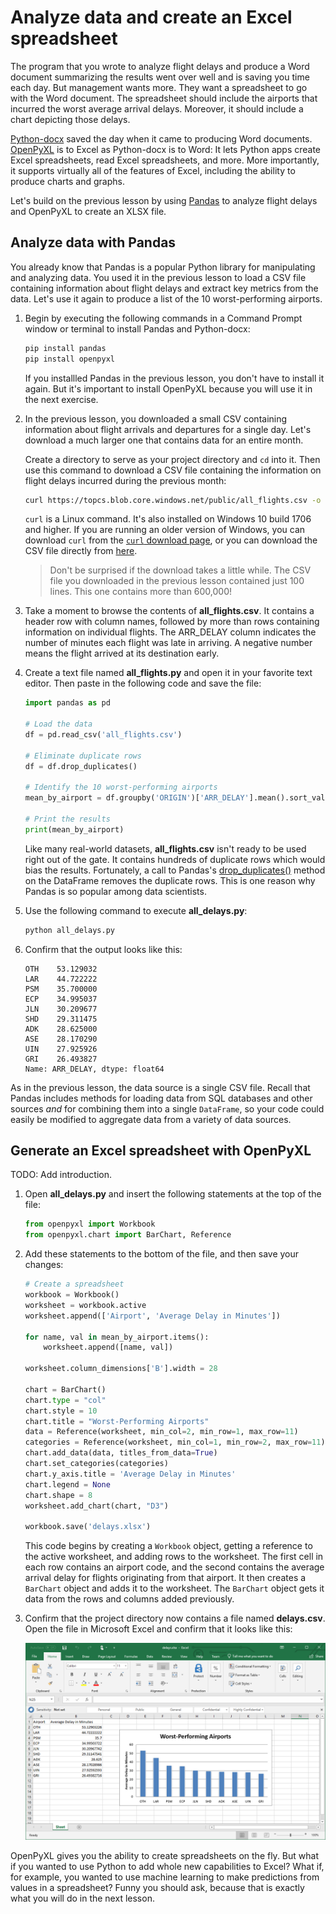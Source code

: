 # Analyze data and create an Excel spreadsheet

The program that you wrote to analyze flight delays and produce a Word document summarizing the results went over well and is saving you time each day. But management wants more. They want a spreadsheet to go with the Word document. The spreadsheet should include the airports that incurred the worst average arrival delays. Moreover, it should include a chart depicting those delays.

[Python-docx](https://python-docx.readthedocs.io/en/latest/) saved the day when it came to producing Word documents. [OpenPyXL](https://openpyxl.readthedocs.io/en/stable/) is to Excel as Python-docx is to Word: It lets Python apps create Excel spreadsheets, read Excel spreadsheets, and more. More importantly, it supports virtually all of the features of Excel, including the ability to produce charts and graphs.

Let's build on the previous lesson by using [Pandas](https://pandas.pydata.org/) to analyze flight delays and OpenPyXL to create an XLSX file.

## Analyze data with Pandas

You already know that Pandas is a popular Python library for manipulating and analyzing data. You used it in the previous lesson to load a CSV file containing information about flight delays and extract key metrics from the data. Let's use it again to produce a list of the 10 worst-performing airports.

1. Begin by executing the following commands in a Command Prompt window or terminal to install Pandas and Python-docx:

	```bash
	pip install pandas
	pip install openpyxl
	```

    If you installled Pandas in the previous lesson, you don't have to install it again. But it's important to install OpenPyXL because you will use it in the next exercise.

1. In the previous lesson, you downloaded a small CSV containing information about flight arrivals and departures for a single day. Let's download a much larger one that contains data for an entire month.

    Create a directory to serve as your project directory and `cd` into it. Then use this command to download a CSV file containing the information on flight delays incurred during the previous month:

	```bash
	curl https://topcs.blob.core.windows.net/public/all_flights.csv -o all_flights.csv
	```

	`curl` is a Linux command. It's also installed on Windows 10 build 1706 and higher. If you are running an older version of Windows, you can download `curl` from the [`curl` download page](https://curl.haxx.se/download.html), or you can download the CSV file directly from [here](https://topcs.blob.core.windows.net/public/all_flight.csv).

    > Don't be surprised if the download takes a little while. The CSV file you downloaded in the previous lesson contained just 100 lines. This one contains more than 600,000!

1. Take a moment to browse the contents of **all_flights.csv**. It contains a header row with column names, followed by more than rows containing information on individual flights. The ARR_DELAY column indicates the number of minutes each flight was late in arriving. A negative number means the flight arrived at its destination early.

1. Create a text file named **all_flights.py** and open it in your favorite text editor. Then paste in the following code and save the file:

	```python
	import pandas as pd
	
    # Load the data
	df = pd.read_csv('all_flights.csv')

    # Eliminate duplicate rows
    df = df.drop_duplicates()

    # Identify the 10 worst-performing airports
    mean_by_airport = df.groupby('ORIGIN')['ARR_DELAY'].mean().sort_values(ascending=False).head(10)

    # Print the results
	print(mean_by_airport)
	```

	Like many real-world datasets, **all_flights.csv** isn't ready to be used right out of the gate. It contains hundreds of duplicate rows which would bias the results. Fortunately, a call to Pandas's [drop_duplicates()](https://pandas.pydata.org/pandas-docs/stable/reference/api/pandas.DataFrame.drop_duplicates.html) method on the DataFrame removes the duplicate rows. This is one reason why Pandas is so popular among data scientists.

1. Use the following command to execute **all_delays.py**:

	```bash
	python all_delays.py
	```

1. Confirm that the output looks like this:

	```
    OTH    53.129032
    LAR    44.722222
    PSM    35.700000
    ECP    34.995037
    JLN    30.209677
    SHD    29.311475
    ADK    28.625000
    ASE    28.170290
    UIN    27.925926
    GRI    26.493827
    Name: ARR_DELAY, dtype: float64
	```

As in the previous lesson, the data source is a single CSV file. Recall that Pandas includes methods for loading data from SQL databases and other sources *and* for combining them into a single `DataFrame`, so your code could easily be modified to aggregate data from a variety of data sources.

## Generate an Excel spreadsheet with OpenPyXL

TODO: Add introduction.

1. Open **all_delays.py** and insert the following statements at the top of the file:

	```python
    from openpyxl import Workbook
    from openpyxl.chart import BarChart, Reference
	```

1. Add these statements to the bottom of the file, and then save your changes:

	```python
    # Create a spreadsheet
    workbook = Workbook()
    worksheet = workbook.active
    worksheet.append(['Airport', 'Average Delay in Minutes'])

    for name, val in mean_by_airport.items():
        worksheet.append([name, val])

    worksheet.column_dimensions['B'].width = 28

    chart = BarChart()
    chart.type = "col"
    chart.style = 10
    chart.title = "Worst-Performing Airports"
    data = Reference(worksheet, min_col=2, min_row=1, max_row=11)
    categories = Reference(worksheet, min_col=1, min_row=2, max_row=11)
    chart.add_data(data, titles_from_data=True)
    chart.set_categories(categories)
    chart.y_axis.title = 'Average Delay in Minutes'
    chart.legend = None
    chart.shape = 8
    worksheet.add_chart(chart, "D3")

    workbook.save('delays.xlsx')
	```

    This code begins by creating a `Workbook` object, getting a reference to the active worksheet, and adding rows to the worksheet. The first cell in each row contains an airport code, and the second contains the average arrival delay for flights originating from that airport. It then creates a `BarChart` object and adds it to the worksheet. The `BarChart` object gets it data from the rows and columns added previously.

1. Confirm that the project directory now contains a file named **delays.csv**. Open the file in Microsoft Excel and confirm that it looks like this:

    ![Bar chart depicting airport delays](media/openpyxl.png)

OpenPyXL gives you the ability to create spreadsheets on the fly. But what if you wanted to use Python to add whole new capabilities to Excel? What if, for example, you wanted to use machine learning to make predictions from values in a spreadsheet? Funny you should ask, because that is exactly what you will do in the next lesson.